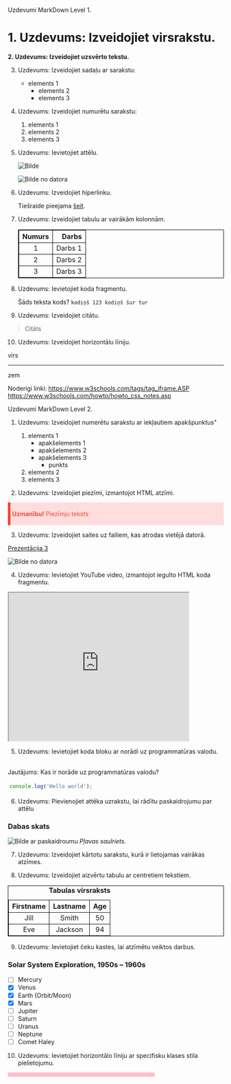 Uzdevumi MarkDown Level 1.

# 1. Uzdevums: Izveidojiet virsrakstu.

**2. Uzdevums: Izveidojiet uzsvērto tekstu.**


3. Uzdevums: Izveidojiet sadaļu ar sarakstu:
    * elements 1
        * elements 2
        * elements 3

4. Uzdevums: Izveidojiet numurētu sarakstu:

    1. elements 1
    2. elements 2
    3. elements 3


5. Uzdevums: Ievietojiet attēlu.

    ![Bilde](https://www.almanac.com/sites/default/files/styles/or/public/image_nodes/summer-sunset.jpg?itok=fRvO1hlC)

    ![Bilde no datora](Bilde.jpg)

6. Uzdevums: Izveidojiet hiperlinku.

    Tiešraide pieejama [šeit](https://www.lsm.lv/raksts/sports/basketbols/02.08.2023-tiesraide-latvija-zviedrija-parbaudes-spele-basketbola-viriesiem.a518610/).

7. Uzdevums: Izveidojiet tabulu ar vairākām kolonnām.

    | Numurs | Darbs |
    | :---:  | ---:  |
    | 1 |    Darbs 1 |
    | 2 |    Darbs 2 |
    | 3 |    Darbs 3 |

8. Uzdevums: Ievietojiet koda fragmentu.

    Šāds teksta kods? `kodiņš 123 kodiņš šur tur`


9. Uzdevums: Izveidojiet citātu.
> Citāts

10.  Uzdevums: Izveidojiet horizontālu līniju.

virs

---

zem


Noderigi linki:
https://www.w3schools.com/tags/tag_iframe.ASP
https://www.w3schools.com/howto/howto_css_notes.asp


Uzdevumi MarkDown Level 2.
1. Uzdevums: Izveidojiet numerētu sarakstu ar iekļautiem apakšpunktus"



    1. elements 1
        * apakšelements 1
        * apakšelements 2
        * apakšelements 3
            * punkts
    2. elements 2
    3. elements 3

2. Uzdevums: Izveidojiet piezīmi, izmantojot HTML atzīmi.

<style>
div {
  margin-bottom: 4px;
  padding: 4px 4px;
}
.danger {
  background-color: #ffdddd;
  border-left: 6px solid #f44336;
}
</style>
<div class="danger">
<p style="color:#f44336;"><strong>Uzmanību!</strong> Piezīmju teksts</p>
</div>

3. Uzdevums: Izveidojiet saites uz failiem, kas atrodas vietējā datorā.

[Prezentācija 3]("C:\Users\ilzez\Desktop\DevOps\Lekcijas\FITA_Day_3_lection.pdf") 

![Bilde no datora]("C:\Users\ilzez\Pictures\2020-12-25\IMG_20201225_152932.jpg")


4. Uzdevums: Ievietojiet YouTube video, izmantojot iegulto HTML koda fragmentu.

<iframe width="420" height="345" src="https://www.youtube.com/embed/9pZ2xmsSDdo">
</iframe>


5. Uzdevums: Ievietojiet koda bloku ar norādi uz programmatūras valodu.

<br>Jautājums: Kas ir norāde uz programmatūras valodu?

```js
console.log('Hello world');
```
6. Uzdevums: Pievienojiet attēka uzrakstu, lai rādītu paskaidrojumu par attēlu

### Dabas skats
![Bilde ar paskaidroumu](https://www.almanac.com/sites/default/files/styles/or/public/image_nodes/summer-sunset.jpg?itok=fRvO1hlC)
*Pļavas saulriets.*

7. Uzdevums: Izveidojiet kārtotu sarakstu, kurā ir lietojamas vairākas atzīmes.

8. Uzdevums: Izveidojiet aizvērtu tabulu ar centretiem tekstiem.

<style>
table, th, td, tr {
  border: 1px solid black;
  border-collapse: collapse;
}
th, tr {
  text-align: center;
}
caption {
    text-align:right;
}
</style>
<table>
<caption><b>Tabulas virsraksts</b></caption>
  <tr>
    <th>Firstname</th>
    <th>Lastname</th>
    <th>Age</th>
  </tr>
  <tr>
    <td>Jill</td>
    <td>Smith</td>
    <td>50</td>
  </tr>
  <tr>
    <td>Eve</td>
    <td>Jackson</td>
    <td>94</td>
  </tr>
</table>

9. Uzdevums: Ievietojiet čeku kastes, lai atzīmētu veiktos darbus.
### Solar System Exploration, 1950s – 1960s

- [ ] Mercury
- [x] Venus
- [x] Earth (Orbit/Moon)
- [x] Mars
- [ ] Jupiter
- [ ] Saturn
- [ ] Uranus
- [ ] Neptune
- [ ] Comet Haley

10.  Uzdevums: Ievietojiet horizontālo līniju ar specifisku klases stila pielietojumu.

<hr style="height:10px;width:68%;border-width:0;background-color:pink">
